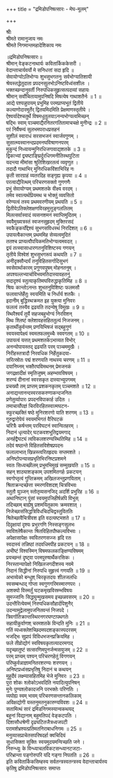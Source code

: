 +++
title = "द्रमिडोपनिषत्सारः - मेघ-मूलम्"

+++


श्रीः  
श्रीमते रामानुजाय नमः  
श्रीमते निगमान्तमहादेशिकाय नमः  

॥द्रमिडोपनिषत्सारः॥  
श्रीमान् वेङ्कटनाथार्यः कवितार्किककेसरी ।  
वेदान्ताचार्यवर्यो मे सनिधत्तां सदा हृदि ॥  
सेवायोग्योऽतिभोग्यः शुभसुभगतनुः सर्वभोग्यातिशायी  
श्रेयस्तद्धेतुदाता प्रपदनसुलभोऽनिष्टविध्वंसशीलः ।  
भक्तच्छन्दानुवर्ती निरुपधिकसुहृत्सत्पदव्यां सहायः  
श्रीमान् सर्वोचितायामुपनिषदि मिषत्येष गाथाशतैर्नः ॥ 1 ॥  
आद्ये पश्यन्नुपायम् प्रभुमिह परमप्राप्यभूतं द्वितीये  
कल्याणोदारमूर्तेर् द्वितयमिदमिति प्रेक्षमाणस्तृतीये ।  
ऐश्वर्यादेश्चतुर्थे विषमधुतुलयाऽनन्यभोग्यत्वमिच्छन्  
षद्भिः स्वाम् पञ्चमाद्यैरनितरगतितामाचचक्षे मुनीन्द्रः ॥ 2 ॥  
परं निर्वैषम्यं सुलभमपराधप्रसहनं  
सुशीलं स्वाराधं सरसभजनं स्वार्जवगुणम् ।  
सुसात्म्यस्वानन्दप्रदमनघविश्राणनपरम्  
मुकुन्दं निध्यायन्मुनिरधिजगावाद्यशतके ॥ 3 ॥  
द्विकाभ्यां द्व्यष्टाङ्घ्रिर्दुरधिगमनीतिस्थपुटिता  
यदन्त्या मीमांसा श्रुतिशिखरतत्वं व्यवृणुत ।  
तदादौ गाथाभिर् मुनिरधिकविंशाभिरिह नः  
कृती सारग्राहं व्यतरदिह सङ्गृह्य कृपया ॥ 4 ॥  
परत्वाद्यैरित्थम् परिचरणसक्तो गुणगणैः  
प्रभुं सेवायोग्यम् प्रथमशतके वीक्ष्य वरदम् ।  
तमेव स्वात्यर्थप्रियमथ च भोक्तुं व्यवसितो  
वरेण्यत्वं तस्य प्रथमवरणीयम् प्रथयति ॥ 5 ॥  
द्वितीयेऽतिक्लेशक्षणविरहमुत्तुङ्गललितम्  
मिलत्सर्वास्वादं व्यसनशमनं स्वाप्तिमुदितम् ।  
स्ववैमुख्यत्रस्तं स्वजनसुहृदम् मुक्तिरसदं  
स्वकैङ्कर्योद्देश्यं सुभगसविधस्थं निरदिशत् ॥ 6 ॥  
उपायत्वैकान्तम् प्रथममिह सेव्यत्वमुदितं  
ततश्च प्राप्यत्वौपयिकमतिभोग्यत्वमवदत् ।  
द्वयं तत्स्वासाधारणतनुविशिष्टस्य गणयन्  
तृतीये विश्वेशं शुभसुभगरूपं कथयति ॥ 7 ॥  
अनीदृक्सौन्दर्यं तनुविहितसर्गादिसुभगं  
स्वसेवार्थाकारम् प्रगुणवपुषम् मोहनतनुम् ।  
अपश्यल्लभ्यार्चाविभवमतिदास्यावहतनुं  
सदादृश्यं स्तुत्याकृतिमघविरुद्धाकृतिमिह ॥ 8 ॥  
श्रियः कान्तोऽनन्तः शुभतनुविशिष्टः फलमसौ  
फलावाप्तेर्हेतुः स्वयमिति च निर्धार्य शतकैः ।  
इदानीम् बुद्धिस्थक्रमत इह युक्त्या मुनिवरः  
फलत्वं तस्यैव द्रढयति तदन्येषु विमुखः ॥ 9 ॥  
स्थिरैश्वर्यं तुर्ये सहजबहुभोग्यं निरविशन्  
मिथः श्लिष्टं क्लेशावहसहिततुल्यं निजजनम् ।  
कृतार्थीकुर्वन्तम् प्रणयिभिषजं सद्बहुगुणं  
स्वयस्वापेक्ष्यं स्वमतफलमुच्चैः स्ववगतम् ॥ 10 ॥  
उपायत्वं यत्तत् प्रथमशतकेऽभाव्यत विभोर्  
अनन्योपायस्तद् द्रढयति परम् पञ्चममुखैः ।  
निरीहस्तत्रादौ निरवधिक निर्हेतुकदया-  
सरित्स्रोतः पद्मं शरणयति नाथस्य चरणम् ॥ 11 ॥  
दयानिघ्नम् भक्तैरघविमथनम् प्रेमजनकं  
जगद्रक्षादीक्षं स्मृतिजुषम् अहम्भावविषयम् ।  
शरण्यं दीनानां स्वरसकृत दास्याभ्युपगमम्  
प्रचख्यौ तम् प्राप्तम् प्रशकनकृतम् पञ्चमशते ॥ 12 ॥  
अनाद्यन्तानन्दस्वरसकरुणाकन्दजनितः  
प्रणेतुर्व्यापारः प्रपदनविपाकार्ह उदितः ।  
तमाचार्योपज्ञं चिरविरहितस्वात्मघटन-  
स्फुरच्छक्तिं षष्ठे मुनिरशरणो याति शरणम् ॥ 13 ॥  
गुरुद्वारोपेयं स्वयमभिगतं वैरिघटकं  
चरित्रैः कर्षन्तम् परविघटनं स्वान्वितहरम् ।  
निदानं धृत्यादेर् घटकवशभूतिद्वयमगाद्  
अनर्हद्वैघट्यं त्वविकलशरण्यस्थितिमिह ॥ 14 ॥  
तदेवं षष्ठान्ते विहितसविशेषप्रपदनः  
फलालाभात् खिन्नस्त्वरितहृदयः सप्तमशते ।  
अनिष्टोपन्यासप्रभृतिभिरनिष्टप्रशमने  
स्वतः सिध्यच्छीलम् प्रभुमभिमुखं सम्मुखयति ॥ 15 ॥  
सहन् शाठ्याशङ्काम् उपशमितगर्हः प्रकटयन्  
स्वगोप्तृत्वं गुप्तिक्रमम् अखिलजन्तुप्रणयिताम् ।  
श्रिताक्रन्दच्छेत्ता स्मरणविशदश् चित्रविभवः  
स्तुतौ युञ्जन् स्तोतृव्यसनजिद् अदर्शि प्रभुरिह ॥ 16 ॥  
अथानिष्टान् पुंसां स्वयमुपजिहीर्षन्नपि विभुस्  
तदिच्छाम् बाह्येषु प्रशमयितुकामः क्रमवशात् ।  
निजेच्छासंसिद्धत्रिविधचिदचिद्वस्तुविततिः  
श्रितेच्छावैचित्रीवश इति वदत्यष्टमशते ॥ 17 ॥  
दिदृक्षायां दृश्यः प्रभुरगणि निस्सङ्गसुलभः  
स्वविश्लेषैकान्तः श्रितविहितपौष्कल्यविभवः ।  
अपेक्षासापेक्षः स्ववितरणसज्जः हृदि रतः  
स्वदास्यं तन्निष्ठां तदवधिमपीह प्रकटयन् ॥ 18 ॥  
अभीष्टं विश्वस्मिन् विषमफलकाङ्क्षिण्यविषमम्  
प्रयच्छन्तं दृष्ट्वा परमपुरुषार्थैकरसिकः ।  
निरस्तान्यापेक्षो निखिलजगदीशस्य नवमे  
निदानं सिद्धीनां निरुपधि सुहृत्त्वं गणयति ॥ 19 ॥  
अभाव्येको बन्धुश् चिरकृतदयः शीलजलधिः  
स्वसम्बन्धाद् गोप्ता स्वगुणगरिमस्मारणपरः ।  
अशक्यो विस्मर्तुं घटकमृखविस्रम्भविषयः  
सुमज्जानिः सिद्ध्युन्मुखसमय इच्छन्नवसरम् ॥ 20 ॥  
उदन्तैरित्येवम्म्ं निरुपधिकसौहार्दपिशुनैर्  
उदन्यामुद्वेलामुपजनितवन्तं निजपदे ।  
त्रिवर्गातिक्रान्तस्थिरनगरघण्टापथगतेः  
सहायीकुर्वाणश् चरमशतके विन्दति मुनिः ॥ 21 ॥  
गतिं व्यध्वक्लेशच्छिदमपदशङ्कास्पदरसम्  
भजद्भिः सुप्रापं विविधभजनप्रक्रियमिह ।  
फले तीव्रोद्योगं स्वविषयकृतात्यादरमगाद्  
यदृच्छातुष्टं सत्सरणिमपुनर्जन्मसयुजम् ॥ 22 ॥  
परम् प्राप्यम् पश्यन् परिचरणहेतुं विगणयन्  
परिष्कुर्वन्नाज्ञामनितरशरण्यः शरणयन् ।  
अनिष्टप्रध्वंसप्रभृतिषु निदानं च कथयन्  
मुहुर्देवं लक्ष्म्यासहितमिह भेजे मुनिवरः ॥ 23 ॥  
पुरा शोकः श्लोकोऽभवदिति नयादित्युपनिषन्  
मुनेः पुण्यश्लोकादजनि परभक्तेः परिणतिः ।  
व्यपोह्य स्वम् भावम् परिचरणसन्तानकलिकाम्  
अविक्षद्योगी यस्तनुमतनुकारुण्यविवशः ॥ 24 ॥  
सतामित्थं सारं द्रमिडनिगमस्यान्वकथयद्  
बहूनां विद्यानाम् बहुमतिपदं वेङ्कटपतिः ।  
दिशासौधश्रेणी दृढघटितजैत्रध्वजपटी  
परामर्शभ्रश्यत्प्रतिमतनिराबाधनिगमः ॥ 25 ॥  
मनुव्यासप्राचेतसपरिषदर्हा क्वचिदियं  
सुधासिक्ता सूक्तिः स्वयमुदयमन्विच्छति जने ।  
निरुन्ध्युः के विन्ध्याचलविकटसन्ध्यानटजटा-  
परिभ्रान्ता पङ्गोरुपरि यदि गङ्गा निपतति ॥ 26 ॥  
इति कवितार्किकसिम्हस्य सर्वतन्त्रस्वतन्त्रस्य वेदान्ताचार्यस्य  
कृतिषु द्रमिडोपनिषत्सारः समाप्तः  
